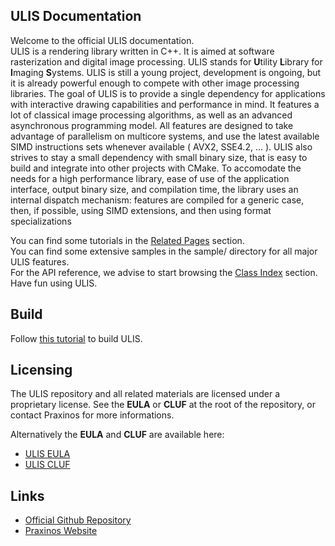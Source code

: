 ## ULIS Documentation
Welcome to the official ULIS documentation.  
ULIS is a rendering library written in C++. It is aimed at software rasterization and digital image processing. ULIS stands for  **U**tility **L**ibrary for **I**maging **S**ystems. ULIS is still a young project, development is ongoing, but it is already powerful enough to compete with other image processing libraries. The goal of ULIS is to provide a single dependency for applications with interactive drawing capabilities and performance in mind. It features a lot of classical image processing algorithms, as well as an advanced asynchronous programming model. All features are designed to take advantage of parallelism on multicore systems, and use the latest available SIMD instructions sets whenever available ( AVX2, SSE4.2, ... ). ULIS also strives to stay a small dependency with small binary size, that is easy to build and integrate into other projects with CMake. To accomodate the needs for a high performance library, ease of use of the application interface, output binary size, and compilation time, the library uses an internal dispatch mechanism: features are compiled for a generic case, then, if possible, using SIMD extensions, and then using format specializations

You can find some tutorials in the [Related Pages](pages.html) section.  
You can find some extensive samples in the sample/ directory for all major ULIS features.  
For the API reference, we advise to start browsing the [Class Index](classes.html) section.  
Have fun using ULIS.

## Build
Follow [this tutorial](md_documentation_manual__build_from_source.html) to build ULIS.

## Licensing
The ULIS repository and all related materials are licensed under a proprietary license.
See the **EULA** or **CLUF** at the root of the repository, or contact Praxinos for more informations.

Alternatively the **EULA** and **CLUF** are available here:
+ [ULIS EULA](ULIS_EULA.txt)
+ [ULIS CLUF](ULIS_CLUF.txt)

## Links
- [Official Github Repository](https://github.com/Praxinos/ULIS)  
- [Praxinos Website](https://praxinos.coop/)  

